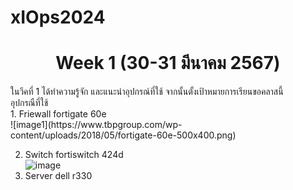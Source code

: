 # xIOps2024
<h1 align="center">Week 1 (30-31 มีนาคม 2567)</h1>

<p align="left">
  ในวีคที่ 1 ได้ทำความรู้จัก และแนะนำอุปกรณ์ที่ใช้ จากนั้นตั้งเป้าหมายการเรียนขอคลาสนี้<br>
  อุปกรณืที่ใช้ <br>
 1. Friewall fortigate 60e<br>
![image1](https://www.tbpgroup.com/wp-content/uploads/2018/05/fortigate-60e-500x400.png)

 2. Switch fortiswitch 424d<br>
![image](https://github.com/SuchananEve/xIOps2024/assets/126707693/ff9c24a7-4925-4b22-8d65-58b226438892)
 3. Server dell r330<br>
  <br>
</p>




